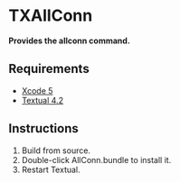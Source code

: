 TXAllConn
=========

__Provides the allconn command.__



Requirements
------------

- [Xcode 5](https://itunes.apple.com/de/app/xcode/id497799835)
- [Textual 4.2](https://github.com/codeux/Textual)


Instructions
------------

1. Build from source.
2. Double-click AllConn.bundle to install it.
3. Restart Textual.
